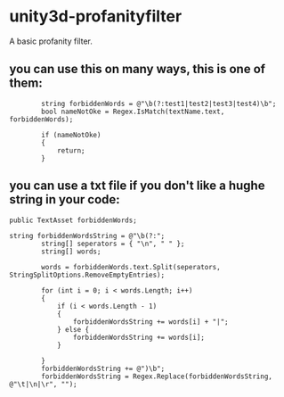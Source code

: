 # unity3d-profanityfilter
A basic profanity filter.

## you can use this on many ways, this is one of them:
~~~
        string forbiddenWords = @"\b(?:test1|test2|test3|test4)\b";
        bool nameNotOke = Regex.IsMatch(textName.text, forbiddenWords);

        if (nameNotOke)
        {
            return;
        }
~~~

## you can use a txt file if you don't like a hughe string in your code:
~~~
public TextAsset forbiddenWords;

string forbiddenWordsString = @"\b(?:";
        string[] seperators = { "\n", " " };
        string[] words;

        words = forbiddenWords.text.Split(seperators, StringSplitOptions.RemoveEmptyEntries);

        for (int i = 0; i < words.Length; i++)
        {
            if (i < words.Length - 1)
            {
                forbiddenWordsString += words[i] + "|";
            } else {
                forbiddenWordsString += words[i];
            }

        }
        forbiddenWordsString += @")\b";
        forbiddenWordsString = Regex.Replace(forbiddenWordsString, @"\t|\n|\r", "");
~~~
